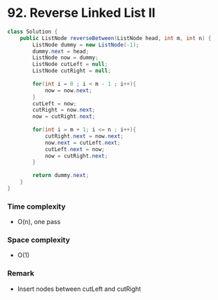 # 92. Reverse Linked List II
```java
class Solution {
    public ListNode reverseBetween(ListNode head, int m, int n) {
        ListNode dummy = new ListNode(-1);
        dummy.next = head;
        ListNode now = dummy;
        ListNode cutLeft = null;
        ListNode cutRight = null;
        
        for(int i = 0 ; i < m - 1 ; i++){
            now = now.next;
        }
        cutLeft = now;
        cutRight = now.next;
        now = cutRight.next;
        
        for(int i = m + 1; i <= n ; i++){
            cutRight.next = now.next;
            now.next = cutLeft.next;
            cutLeft.next = now;
            now = cutRight.next;
        }
        
        return dummy.next;
    }
}
```
### Time complexity
* O(n), one pass
### Space complexity
* O(1)
### Remark
* Insert nodes between cutLeft and cutRight